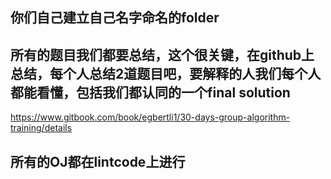 ## 你们自己建立自己名字命名的folder
## 所有的题目我们都要总结，这个很关键，在github上总结，每个人总结2道题目吧，要解释的人我们每个人都能看懂，包括我们都认同的一个final solution
https://www.gitbook.com/book/egbertli1/30-days-group-algorithm-training/details
## 所有的OJ都在lintcode上进行
